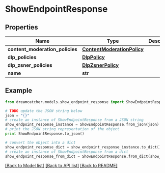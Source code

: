 # ShowEndpointResponse


## Properties
Name | Type | Description | Notes
------------ | ------------- | ------------- | -------------
**content_moderation_policies** | [**ContentModerationPolicy**](ContentModerationPolicy.md) |  | [optional] 
**dlp_policies** | [**DlpPolicy**](DlpPolicy.md) |  | [optional] 
**dlp_zsner_policies** | [**DlpZsnerPolicy**](DlpZsnerPolicy.md) |  | [optional] 
**name** | **str** |  | [optional] 

## Example

```python
from dreamcatcher.models.show_endpoint_response import ShowEndpointResponse

# TODO update the JSON string below
json = "{}"
# create an instance of ShowEndpointResponse from a JSON string
show_endpoint_response_instance = ShowEndpointResponse.from_json(json)
# print the JSON string representation of the object
print ShowEndpointResponse.to_json()

# convert the object into a dict
show_endpoint_response_dict = show_endpoint_response_instance.to_dict()
# create an instance of ShowEndpointResponse from a dict
show_endpoint_response_from_dict = ShowEndpointResponse.from_dict(show_endpoint_response_dict)
```
[[Back to Model list]](../README.md#documentation-for-models) [[Back to API list]](../README.md#documentation-for-api-endpoints) [[Back to README]](../README.md)


